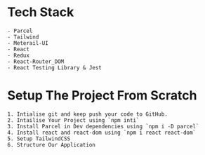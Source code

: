 # Tech Stack
    - Parcel
    - Tailwind
    - Meterail-UI
    - React
    - Redux
    - React-Router_DOM
    - React Testing Library & Jest
    
# Setup The Project From Scratch
    1. Intialise git and keep push your code to GitHub.
    2. Intailise Your Project using `npm inti`
    3. Install Parcel in Dev dependencies using `npm i -D parcel`
    4. Install react and react-dom using `npm i react react-dom`
    5. Setup TailwindCSS 
    6. Structure Our Application

    
